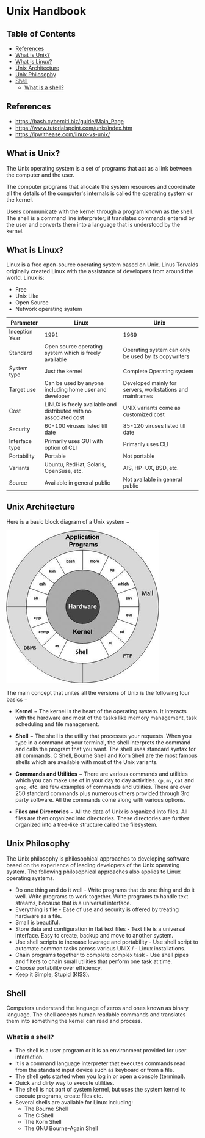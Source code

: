 # Unix Handbook <!-- omit in toc -->

## Table of Contents <!-- omit in toc -->

- [References](#references)
- [What is Unix?](#what-is-unix)
- [What is Linux?](#what-is-linux)
- [Unix Architecture](#unix-architecture)
- [Unix Philosophy](#unix-philosophy)
- [Shell](#shell)
	- [What is a shell?](#what-is-a-shell)

## References

- <https://bash.cyberciti.biz/guide/Main_Page>
- <https://www.tutorialspoint.com/unix/index.htm>
- <https://ipwithease.com/linux-vs-unix/>

## What is Unix?

The Unix operating system is a set of programs that act as a link between the computer and the user.

The computer programs that allocate the system resources and coordinate all the details of the computer's internals is called the operating system or the kernel.

Users communicate with the kernel through a program known as the shell. The shell is a command line interpreter; it translates commands entered by the user and converts them into a language that is understood by the kernel.

## What is Linux?

Linux is a free open-source operating system based on Unix. Linus Torvalds originally created Linux with the assistance of developers from around the world. Linux is:

- Free
- Unix Like
- Open Source
- Network operating system

| Parameter | Linux | Unix |
|---|---|---|
| Inception Year | 1991 | 1969 |
| Standard | Open source operating system which is freely available | Operating system can only be used by its copywriters |
| System type | Just the kernel | Complete Operating system |
| Target use | Can be used by anyone including home user and developer | Developed mainly for servers, workstations and mainframes |
| Cost | LINUX is freely available and distributed with no associated cost | UNIX variants come as customized cost |
| Security | 60-100 viruses listed till date | 85-120 viruses listed till date |
| Interface type | Primarily uses GUI with option of CLI | Primarily uses CLI |
| Portability | Portable | Not portable |
| Variants | Ubuntu, RedHat, Solaris, OpenSuse, etc. | AIS, HP-UX, BSD, etc. |
| Source | Available in general public | Not available in general public |

## Unix Architecture

Here is a basic block diagram of a Unix system −

![Unix Architecture](unix_architecture.jpg)

The main concept that unites all the versions of Unix is the following four basics −

- **Kernel** − The kernel is the heart of the operating system. It interacts with the hardware and most of the tasks like memory management, task scheduling and file management.

- **Shell** − The shell is the utility that processes your requests. When you type in a command at your terminal, the shell interprets the command and calls the program that you want. The shell uses standard syntax for all commands. C Shell, Bourne Shell and Korn Shell are the most famous shells which are available with most of the Unix variants.

- **Commands and Utilities** − There are various commands and utilities which you can make use of in your day to day activities. `cp`, `mv`, `cat` and `grep`, etc. are few examples of commands and utilities. There are over 250 standard commands plus numerous others provided through 3rd party software. All the commands come along with various options.

- **Files and Directories** − All the data of Unix is organized into files. All files are then organized into directories. These directories are further organized into a tree-like structure called the filesystem.

## Unix Philosophy

The Unix philosophy is philosophical approaches to developing software based on the experience of leading developers of the Unix operating system. The following philosophical approaches also applies to Linux operating systems.

- Do one thing and do it well - Write programs that do one thing and do it well. Write programs to work together. Write programs to handle text streams, because that is a universal interface.
- Everything is file - Ease of use and security is offered by treating hardware as a file.
- Small is beautiful.
- Store data and configuration in flat text files - Text file is a universal interface. Easy to create, backup and move to another system.
- Use shell scripts to increase leverage and portability - Use shell script to automate common tasks across various UNIX / - Linux installations.
- Chain programs together to complete complex task - Use shell pipes and filters to chain small utilities that perform one task at time.
- Choose portability over efficiency.
- Keep it Simple, Stupid (KISS).

## Shell

Computers understand the language of zeros and ones known as binary language. The shell accepts human readable commands and translates them into something the kernel can read and process.

### What is a shell?

- The shell is a user program or it is an environment provided for user interaction.
- It is a command language interpreter that executes commands read from the standard input device such as keyboard or from a file.
- The shell gets started when you log in or open a console (terminal).
- Quick and dirty way to execute utilities.
- The shell is not part of system kernel, but uses the system kernel to execute programs, create files etc.
- Several shells are available for Linux including:
  - The Bourne Shell
  - The C Shell
  - The Korn Shell
  - The GNU Bourne-Again Shell
